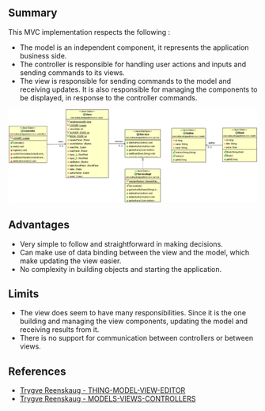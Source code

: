 
## Summary
This MVC implementation respects the following :
* The model is an independent component, it represents the application business side.
* The controller is responsible for handling user actions and inputs and sending commands to its views.
* The view is responsible for sending commands to the model and receiving updates. It is also responsible for managing the components to be displayed, in response to the controller commands.


![alt text](./diagram/Trygve-Reenskaug-1979-12-10-MVC.png "Trygve-Reenskaug-1979-12-10-MVC")

## Advantages

* Very simple to follow and straightforward in making decisions.
* Can make use of data binding between the view and the model, which make updating the view easier.
* No complexity in building objects and starting the application.

## Limits

* The view does seem to have many responsibilities. Since it is the one building and managing the view components, updating the model and receiving results from it.
* There is no support for communication between controllers or between views.

## References

* [Trygve Reenskaug - THING-MODEL-VIEW-EDITOR](https://heim.ifi.uio.no/~trygver/1979/mvc-1/1979-05-MVC.pdf)
* [Trygve Reenskaug - MODELS-VIEWS-CONTROLLERS](https://heim.ifi.uio.no/~trygver/1979/mvc-2/1979-12-MVC.pdf)
